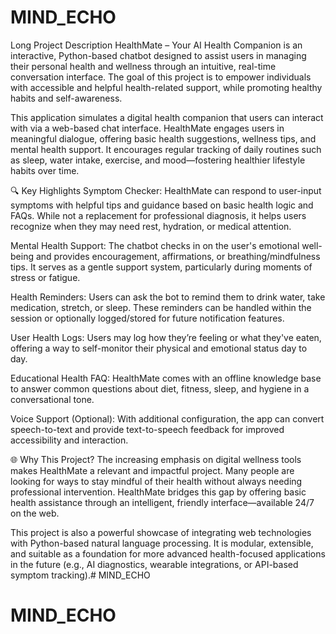 # MIND_ECHO
 Long Project Description
HealthMate – Your AI Health Companion is an interactive, Python-based chatbot designed to assist users in managing their personal health and wellness through an intuitive, real-time conversation interface. The goal of this project is to empower individuals with accessible and helpful health-related support, while promoting healthy habits and self-awareness.

This application simulates a digital health companion that users can interact with via a web-based chat interface. HealthMate engages users in meaningful dialogue, offering basic health suggestions, wellness tips, and mental health support. It encourages regular tracking of daily routines such as sleep, water intake, exercise, and mood—fostering healthier lifestyle habits over time.

🔍 Key Highlights
Symptom Checker: HealthMate can respond to user-input symptoms with helpful tips and guidance based on basic health logic and FAQs. While not a replacement for professional diagnosis, it helps users recognize when they may need rest, hydration, or medical attention.

Mental Health Support: The chatbot checks in on the user's emotional well-being and provides encouragement, affirmations, or breathing/mindfulness tips. It serves as a gentle support system, particularly during moments of stress or fatigue.

Health Reminders: Users can ask the bot to remind them to drink water, take medication, stretch, or sleep. These reminders can be handled within the session or optionally logged/stored for future notification features.

User Health Logs: Users may log how they’re feeling or what they've eaten, offering a way to self-monitor their physical and emotional status day to day.

Educational Health FAQ: HealthMate comes with an offline knowledge base to answer common questions about diet, fitness, sleep, and hygiene in a conversational tone.

Voice Support (Optional): With additional configuration, the app can convert speech-to-text and provide text-to-speech feedback for improved accessibility and interaction.

🌐 Why This Project?
The increasing emphasis on digital wellness tools makes HealthMate a relevant and impactful project. Many people are looking for ways to stay mindful of their health without always needing professional intervention. HealthMate bridges this gap by offering basic health assistance through an intelligent, friendly interface—available 24/7 on the web.

This project is also a powerful showcase of integrating web technologies with Python-based natural language processing. It is modular, extensible, and suitable as a foundation for more advanced health-focused applications in the future (e.g., AI diagnostics, wearable integrations, or API-based symptom tracking).# MIND_ECHO
# MIND_ECHO
